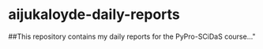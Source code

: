 # aijukaloyde-daily-reports
##This repository contains my daily reports for the PyPro-SCiDaS course..."
